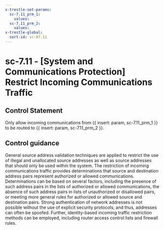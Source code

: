 ```yaml
---
x-trestle-set-params:
  sc-7.11_prm_1:
    values:
  sc-7.11_prm_2:
    values:
x-trestle-global:
  sort-id: sc-07.11
---
```


# sc-7.11 - \[System and Communications Protection\] Restrict Incoming Communications Traffic

## Control Statement

Only allow incoming communications from {{ insert: param, sc-7.11_prm_1 }} to be routed to {{ insert: param, sc-7.11_prm_2 }}.

## Control guidance

General source address validation techniques are applied to restrict the use of illegal and unallocated source addresses as well as source addresses that should only be used within the system. The restriction of incoming communications traffic provides determinations that source and destination address pairs represent authorized or allowed communications. Determinations can be based on several factors, including the presence of such address pairs in the lists of authorized or allowed communications, the absence of such address pairs in lists of unauthorized or disallowed pairs, or meeting more general rules for authorized or allowed source and destination pairs. Strong authentication of network addresses is not possible without the use of explicit security protocols, and thus, addresses can often be spoofed. Further, identity-based incoming traffic restriction methods can be employed, including router access control lists and firewall rules.
